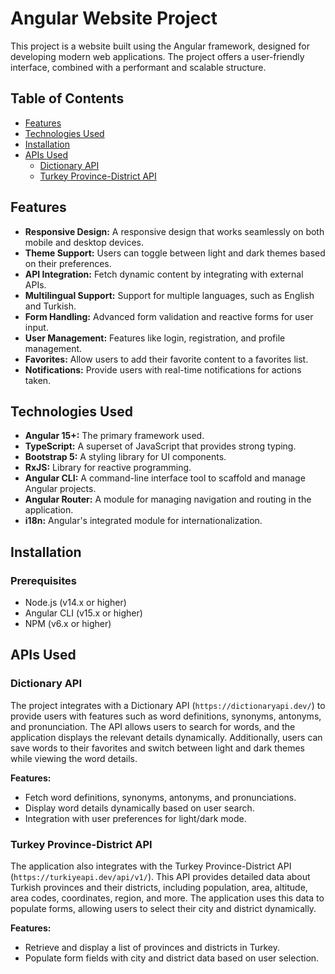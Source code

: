 # Angular Website Project

This project is a website built using the Angular framework, designed for developing modern web applications. The project offers a user-friendly interface, combined with a performant and scalable structure.

## Table of Contents

- [Features](#features)
- [Technologies Used](#technologies-used)
- [Installation](#installation)
- [APIs Used](#apis-used)
  - [Dictionary API](#dictionary-api)
  - [Turkey Province-District API](#turkey-province-district-api)

## Features

- **Responsive Design:** A responsive design that works seamlessly on both mobile and desktop devices.
- **Theme Support:** Users can toggle between light and dark themes based on their preferences.
- **API Integration:** Fetch dynamic content by integrating with external APIs.
- **Multilingual Support:** Support for multiple languages, such as English and Turkish.
- **Form Handling:** Advanced form validation and reactive forms for user input.
- **User Management:** Features like login, registration, and profile management.
- **Favorites:** Allow users to add their favorite content to a favorites list.
- **Notifications:** Provide users with real-time notifications for actions taken.

## Technologies Used

- **Angular 15+:** The primary framework used.
- **TypeScript:** A superset of JavaScript that provides strong typing.
- **Bootstrap 5:** A styling library for UI components.
- **RxJS:** Library for reactive programming.
- **Angular CLI:** A command-line interface tool to scaffold and manage Angular projects.
- **Angular Router:** A module for managing navigation and routing in the application.
- **i18n:** Angular's integrated module for internationalization.

## Installation

### Prerequisites

- Node.js (v14.x or higher)
- Angular CLI (v15.x or higher)
- NPM (v6.x or higher)

## APIs Used

### Dictionary API

The project integrates with a Dictionary API (`https://dictionaryapi.dev/`) to provide users with features such as word definitions, synonyms, antonyms, and pronunciation. The API allows users to search for words, and the application displays the relevant details dynamically. Additionally, users can save words to their favorites and switch between light and dark themes while viewing the word details.

**Features:**

- Fetch word definitions, synonyms, antonyms, and pronunciations.
- Display word details dynamically based on user search.
- Integration with user preferences for light/dark mode.

### Turkey Province-District API

The application also integrates with the Turkey Province-District API (`https://turkiyeapi.dev/api/v1/`). This API provides detailed data about Turkish provinces and their districts, including population, area, altitude, area codes, coordinates, region, and more. The application uses this data to populate forms, allowing users to select their city and district dynamically.

**Features:**

- Retrieve and display a list of provinces and districts in Turkey.
- Populate form fields with city and district data based on user selection.
